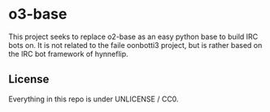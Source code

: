 o3-base
=======
This project seeks to replace o2-base as an easy python base to build IRC bots
on. It is not related to the faile oonbotti3 project, but is rather based on
the IRC bot framework of hynneflip.

License
-------
Everything in this repo is under UNLICENSE / CC0.
